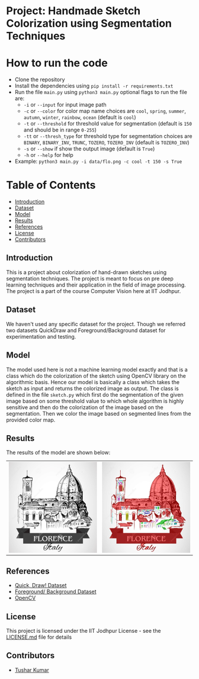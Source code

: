 # Project: Handmade Sketch Colorization using Segmentation Techniques

# How to run the code
<!-- list -->
* Clone the repository
* Install the dependencies using `pip install -r requirements.txt`
* Run the file `main.py` using `python3 main.py` optional flags to run the file are:
  * `-i` or `--input` for input image path
  * `-c` or `--color` for color map name choices are `cool`, `spring`, `summer`, `autumn`, `winter`, `rainbow`, `ocean` (default is `cool`)
  * `-t` or `--threshold` for threshold value for segmentation (default is `150` and should be in range `0-255`)
  * `-tt` or `--thresh_type` for threshold type for segmentation choices are `BINARY`, `BINARY_INV`, `TRUNC`, `TOZERO`, `TOZERO_INV` (default is `TOZERO_INV`)
  * `-s` or `--show` if show the output image (default is `True`)
  * `-h` or `--help` for help
* Example: `python3 main.py -i data/flo.png -c cool -t 150 -s True`

# Table of Contents

<!-- list -->
* [Introduction](#introduction) 
* [Dataset](#dataset)
* [Model](#model)
* [Results](#results)
* [References](#references)
* [License](#license)
* [Contributors](#contributors)

## Introduction
This is a project about colorization of hand-drawn sketches using segmentation techniques. The project is meant to focus on pre deep learning techniques and their application in the field of image processing. The project is a part of the course Computer Vision here at IIT Jodhpur.

## Dataset
We haven't used any specific dataset for the project. Though we referred two datasets QuickDraw and Foreground/Background dataset for experimentation and testing. 

## Model
The model used here is not a machine learning model exactly and that is a class which do the colorization of the sketch using OpenCV library on the algorithmic basis. Hence our model is basically a class which takes the sketch as input and returns the colorized image as output. The class is defined in the file `sketch.py` which first do the segmentation of the given image based on some threshold value to which whole algorithm is highly sensitive and then do the colorization of the image based on the segmentation. Then we color the image based on segmented lines from the provided color map. 

## Results
The results of the model are shown below:
<!-- show two images one is the sketch and other is the colorized image side by side. -->
<table>
  <tr>
    <td><img src="data/flo.png" alt="Sketch" style="width: 40vw;"/></td>
    <td><img src="output/flo/cool.jpg" alt="Colorized" style="width: 40vw;"/></td>
  </tr>
</table>

## References
* [Quick, Draw! Dataset](https://quickdraw.withgoogle.com/)
* [Foreground/ Background Dataset](https://github.com/SketchyScene/SketchySceneColorization/tree/master/Instance_Matching)
* [OpenCV](https://docs.opencv.org/4.x/d6/d00/tutorial_py_root.html)

## License
This project is licensed under the IIT Jodhpur License - see the [LICENSE.md](LICENSE.md) file for details

## Contributors
* [Tushar Kumar](https://github.com/vincit0re)